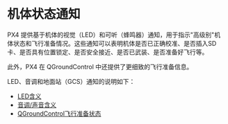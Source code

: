 # 机体状态通知

PX4 提供基于机体的视觉（LED）和可听（蜂鸣器）通知，用于指示"高级别"机体状态和飞行准备情况。这些通知可以表明机体是否已正确校准、是否插入SD卡、是否具有位置锁定、是否安全接近、是否已武装、是否准备好飞行等。

此外，PX4 在 QGroundControl 中还提供了更细致的飞行准备信息。

LED、音调和地面站（GCS）通知的说明如下：

* [LED含义](../getting_started/led_meanings.md)
* [音调/声音含义](../getting_started/tunes.md)
* [QGroundControl飞行准备状态](../flying/pre_flight_checks.md)
